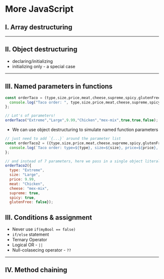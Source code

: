 # More JavaScript


## I. Array destructuring


<hr>

## II. Object destructuring

- declaring/initializing
- initializing only - a special case

<hr>

## III. Named parameters in functions

```js
const orderTaco = (type,size,price,meat,cheese,supreme,spicy,glutenFree) => {
  console.log("Taco order: ", type,size,price,meat,cheese,supreme,spicy,glutenFree);
};

// Lot's of parameters!
orderTaco("Extreme","Large",9.99,"Chicken","mex-mix",true,true,false);
```

- We can use object destructuring to simulate named function parameters

```js
// just need to add `{...}` around the parameter list
const orderTaco2 = ({type,size,price,meat,cheese,supreme,spicy,glutenFree}) => {
  console.log(`Taco order: type=${type}, size=${size}, price=${price}, meat=${meat}, cheese=${cheese},  supreme=${supreme}, spicy=${spicy}, glutenFree=${glutenFree}`);
};

// and instead of 7 parameters, here we pass in a single object literal as a parameter
orderTaco2({
  type: "Extreme",
  size: "Large",
  price: 9.99,
  meat: "Chicken",
  cheese: "mex-mix",
  supreme: true,
  spicy: true,
  glutenFree: false});
```

## III. Conditions & assignment
- Never use `if(myBool == false)`
- `if/else` statement
- Ternary Operator
- Logical OR - `||`
- Null-colasecing operator - `??`

<hr>

## IV. Method chaining
